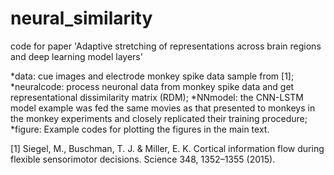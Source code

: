 # neural_similarity
code for paper 'Adaptive stretching of representations across brain regions and deep learning model layers'

*data: cue images and electrode monkey spike data sample from [1];
*neuralcode: process neuronal data from monkey spike data and get representational dissimilarity matrix (RDM);
*NNmodel: the CNN-LSTM model example was fed the same movies as that presented to monkeys in the monkey experiments
and closely replicated their training procedure;
*figure: Example codes for plotting the figures in the main text.

[1] Siegel, M., Buschman, T. J. & Miller, E. K. Cortical information flow during flexible sensorimotor decisions. Science 348, 1352–1355 (2015).
